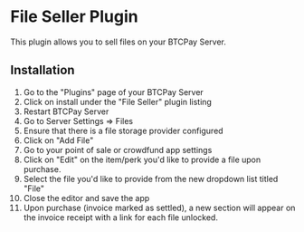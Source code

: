 ﻿# File Seller Plugin

This plugin allows you to sell files on your BTCPay Server.

## Installation

1. Go to the "Plugins" page of your BTCPay Server
2. Click on install under the "File Seller" plugin listing
3. Restart BTCPay Server
4. Go to Server Settings => Files
5. Ensure that there is a file storage provider configured
6. Click on "Add File"
7. Go to your point of sale or crowdfund app settings
8. Click on "Edit" on the item/perk you'd like to provide a file upon purchase.
9. Select the file you'd like to provide from the new dropdown list titled "File"
10. Close the editor and save the app
11. Upon purchase (invoice marked as settled), a new section will appear on the invoice receipt with a link for each file unlocked.

